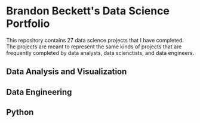 # Brandon Beckett's Data Science Portfolio
This repository contains 27 data science projects that I have completed. The projects are meant to represent the same kinds of projects that are frequently completed by data analysts, data scienctists, and data engineers.

## Data Analysis and Visualization


## Data Engineering


## Python 

